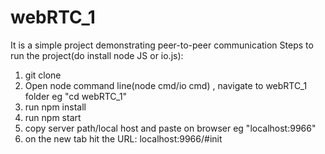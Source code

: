 # webRTC_1
It is a simple project demonstrating peer-to-peer communication
Steps to run the project(do install node JS or io.js):
1. git clone 
2. Open node command line(node cmd/io cmd) , navigate to webRTC_1 folder
    eg "cd webRTC_1"
3. run npm install
4. run npm start
5. copy server path/local host and paste on browser
    eg "localhost:9966"
6. on the new tab hit the URL:
    localhost:9966/#init
